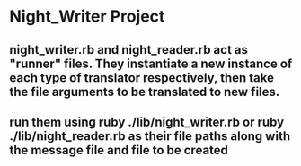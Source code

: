 # Night_Writer Project
## night_writer.rb and night_reader.rb act as "runner" files. They instantiate a new instance of each type of translator respectively, then take the file arguments to be translated to new files.
## run them using ruby ./lib/night_writer.rb or ruby ./lib/night_reader.rb as their file paths along with the message file and file to be created

